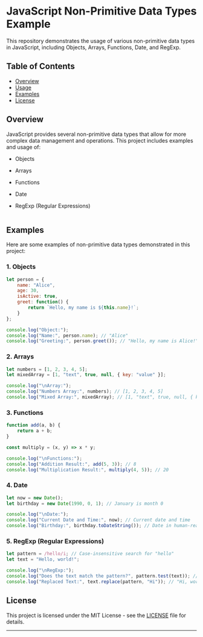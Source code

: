 
# JavaScript Non-Primitive Data Types Example

This repository demonstrates the usage of various non-primitive data types in JavaScript, including Objects, Arrays, Functions, Date, and RegExp.

## Table of Contents

- [Overview](#overview)
- [Usage](#usage)
- [Examples](#examples)
- [License](#license)

## Overview

JavaScript provides several non-primitive data types that allow for more complex data management and operations. This project includes examples and usage of:

- Objects
- Arrays
- Functions
- Date
- RegExp (Regular Expressions)


    ```

## Examples

Here are some examples of non-primitive data types demonstrated in this project:

### 1. Objects

```javascript
let person = {
    name: "Alice",
    age: 30,
    isActive: true,
    greet: function() {
        return `Hello, my name is ${this.name}!`;
    }
};

console.log("Object:");
console.log("Name:", person.name); // "Alice"
console.log("Greeting:", person.greet()); // "Hello, my name is Alice!"
```

### 2. Arrays

```javascript
let numbers = [1, 2, 3, 4, 5];
let mixedArray = [1, "text", true, null, { key: "value" }];

console.log("\nArray:");
console.log("Numbers Array:", numbers); // [1, 2, 3, 4, 5]
console.log("Mixed Array:", mixedArray); // [1, "text", true, null, { key: "value" }]
```

### 3. Functions

```javascript
function add(a, b) {
    return a + b;
}

const multiply = (x, y) => x * y;

console.log("\nFunctions:");
console.log("Addition Result:", add(5, 3)); // 8
console.log("Multiplication Result:", multiply(4, 5)); // 20
```

### 4. Date

```javascript
let now = new Date();
let birthday = new Date(1990, 0, 1); // January is month 0

console.log("\nDate:");
console.log("Current Date and Time:", now); // Current date and time
console.log("Birthday:", birthday.toDateString()); // Date in human-readable format
```

### 5. RegExp (Regular Expressions)

```javascript
let pattern = /hello/i; // Case-insensitive search for "hello"
let text = "Hello, world!";

console.log("\nRegExp:");
console.log("Does the text match the pattern?", pattern.test(text)); // true
console.log("Replaced Text:", text.replace(pattern, "Hi")); // "Hi, world!"
```

## License

This project is licensed under the MIT License - see the [LICENSE](LICENSE) file for details.

---
